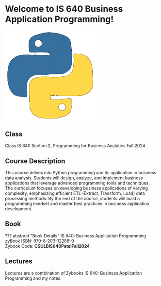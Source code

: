 # Welcome to IS 640 Business Application Programming!
<img src='img/pythonlogo.gif' width=300/>  

## Class  
Class IS 640 Section 2, Programming for Business Analytics Fall 2024.

## Course Description

This course delves into Python programming and its application in business data analysis. Students will design, analyze, and implement business applications that leverage advanced programming tools and techniques. The curriculum focuses on developing business applications of varying complexity, emphasizing efficient ETL (Extract, Transform, Load) data processing methods. By the end of the course, students will build a programming mindset and master best practices in business application development.  

## Book
??? abstract "Book Details"
    IS 640: Business Application Programming  
    zyBook ISBN: 979-8-203-12288-9  
    Zybook Code: 
    **CSULBIS640PatelFall2024**  

## Lectures
Lectures are a combination of Zybooks IS 640: Business Application Programming and my notes.